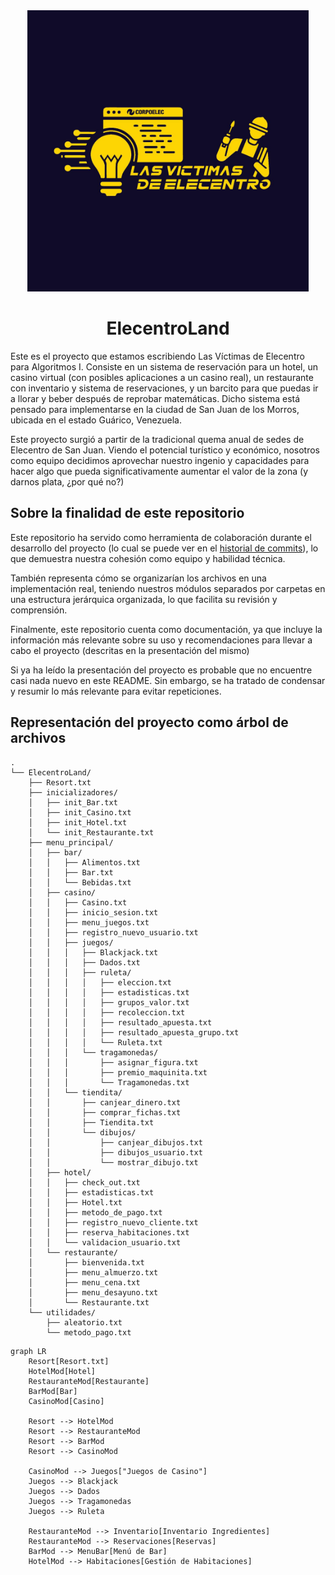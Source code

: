 <div align="center">
  <img src="./images/logo.jpg" width = 450>
  <h1>ElecentroLand</h1>
</div>

Este es el proyecto que estamos escribiendo Las Víctimas de Elecentro para Algoritmos I. Consiste en un sistema de reservación para un hotel, un casino virtual (con posibles aplicaciones a un casino real), un restaurante con inventario y sistema de reservaciones, y un barcito para que puedas ir a llorar y beber después de reprobar matemáticas. Dicho sistema está pensado para implementarse en la ciudad de San Juan de los Morros, ubicada en el estado Guárico, Venezuela.

Este proyecto surgió a partir de la tradicional quema anual de sedes de Elecentro de San Juan. Viendo el potencial turístico y económico, nosotros como equipo decidimos aprovechar nuestro ingenio y capacidades para hacer algo que pueda significativamente aumentar el valor de la zona (y darnos plata, ¿por qué no?)

## Sobre la finalidad de este repositorio

Este repositorio ha servido como herramienta de colaboración durante el desarrollo del proyecto (lo cual se puede ver en el [historial de commits](https://github.com/RicJDev/ElecentroLand/commits/master/)), lo que demuestra nuestra cohesión como equipo y habilidad técnica.

También representa cómo se organizarían los archivos en una implementación real, teniendo nuestros módulos separados por carpetas en una estructura jerárquica organizada, lo que facilita su revisión y comprensión.

Finalmente, este repositorio cuenta como documentación, ya que incluye la información más relevante sobre su uso y recomendaciones para llevar a cabo el proyecto (descritas en la presentación del mismo)

Si ya ha leído la presentación del proyecto es probable que no encuentre casi nada nuevo en este README. Sin embargo, se ha tratado de condensar y resumir lo más relevante para evitar repeticiones.

## Representación del proyecto como árbol de archivos

```
.
└── ElecentroLand/
    ├── Resort.txt
    ├── inicializadores/
    │   ├── init_Bar.txt
    │   ├── init_Casino.txt
    │   ├── init_Hotel.txt
    │   └── init_Restaurante.txt
    ├── menu_principal/
    │   ├── bar/
    │   │   ├── Alimentos.txt
    │   │   ├── Bar.txt
    │   │   └── Bebidas.txt
    │   ├── casino/
    │   │   ├── Casino.txt
    │   │   ├── inicio_sesion.txt
    │   │   ├── menu_juegos.txt
    │   │   ├── registro_nuevo_usuario.txt
    │   │   ├── juegos/
    │   │   │   ├── Blackjack.txt
    │   │   │   ├── Dados.txt
    │   │   │   ├── ruleta/
    │   │   │   │   ├── eleccion.txt
    │   │   │   │   ├── estadisticas.txt
    │   │   │   │   ├── grupos_valor.txt
    │   │   │   │   ├── recoleccion.txt
    │   │   │   │   ├── resultado_apuesta.txt
    │   │   │   │   ├── resultado_apuesta_grupo.txt
    │   │   │   │   └── Ruleta.txt
    │   │   │   └── tragamonedas/
    │   │   │       ├── asignar_figura.txt
    │   │   │       ├── premio_maquinita.txt
    │   │   │       └── Tragamonedas.txt
    │   │   └── tiendita/
    │   │       ├── canjear_dinero.txt
    │   │       ├── comprar_fichas.txt
    │   │       ├── Tiendita.txt
    │   │       └── dibujos/
    │   │           ├── canjear_dibujos.txt
    │   │           ├── dibujos_usuario.txt
    │   │           └── mostrar_dibujo.txt
    │   ├── hotel/
    │   │   ├── check_out.txt
    │   │   ├── estadisticas.txt
    │   │   ├── Hotel.txt
    │   │   ├── metodo_de_pago.txt
    │   │   ├── registro_nuevo_cliente.txt
    │   │   ├── reserva_habitaciones.txt
    │   │   └── validacion_usuario.txt
    │   └── restaurante/
    │       ├── bienvenida.txt
    │       ├── menu_almuerzo.txt
    │       ├── menu_cena.txt
    │       ├── menu_desayuno.txt
    │       └── Restaurante.txt
    └── utilidades/
        ├── aleatorio.txt
        └── metodo_pago.txt
```

```mermaid
graph LR
    Resort[Resort.txt]
    HotelMod[Hotel]
    RestauranteMod[Restaurante]
    BarMod[Bar]
    CasinoMod[Casino]

    Resort --> HotelMod
    Resort --> RestauranteMod
    Resort --> BarMod
    Resort --> CasinoMod

    CasinoMod --> Juegos["Juegos de Casino"]
    Juegos --> Blackjack
    Juegos --> Dados
    Juegos --> Tragamonedas
    Juegos --> Ruleta

    RestauranteMod --> Inventario[Inventario Ingredientes]
    RestauranteMod --> Reservaciones[Reservas]
    BarMod --> MenuBar[Menú de Bar]
    HotelMod --> Habitaciones[Gestión de Habitaciones]
```
